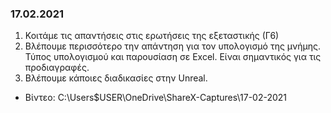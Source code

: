 ### 17.02.2021
1. Κοιτάμε τις απαντήσεις στις ερωτήσεις της εξεταστικής (Γ6)
2. Βλέπουμε περισσότερο την απάντηση για τον υπολογισμό της μνήμης. Τύπος υπολογισμού και παρουσίαση σε Excel. Είναι σημαντικός για τις προδιαγραφές.
3. Βλέπουμε κάποιες διαδικασίες στην Unreal.

* Βίντεο:  C:\Users\$USER\OneDrive\ShareX-Captures\17-02-2021

